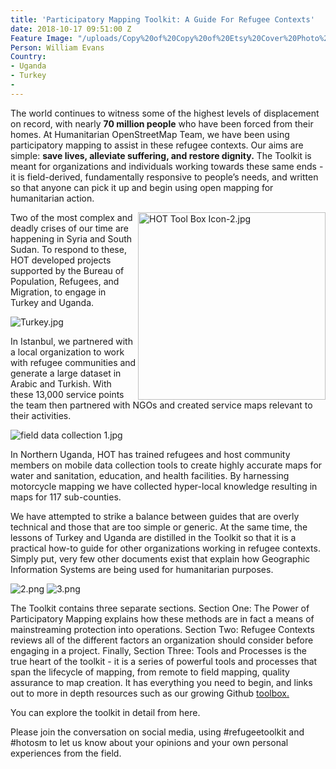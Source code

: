 ```yaml
---
title: 'Participatory Mapping Toolkit: A Guide For Refugee Contexts'
date: 2018-10-17 09:51:00 Z
Feature Image: "/uploads/Copy%20of%20Copy%20of%20Etsy%20Cover%20Photo%20%E2%80%93%20Untitled%20Design.png"
Person: William Evans
Country:
- Uganda
- Turkey
- 
---
```


The world continues to witness some of the highest levels of displacement on record, with nearly **70 million people** who have been forced from their homes. At Humanitarian OpenStreetMap Team, we have been using participatory mapping to assist in these refugee contexts. Our aims are simple: **save lives, alleviate suffering, and restore dignity.** The Toolkit is meant for organizations and individuals working towards these same ends - it is field-derived, fundamentally responsive to people’s needs, and written so that anyone can pick it up and begin using open mapping for humanitarian action. 

<img src="/uploads/HOT%20Tool%20Box%20Icon-2.jpg" style="width: 300px !important" title="HOT Tool Box Icon-2.jpg" align="right"/>

Two of the most complex and deadly crises of our time are happening in Syria and South Sudan. To respond to these, HOT developed projects supported by the Bureau of Population, Refugees, and Migration, to engage in Turkey and Uganda. 

![Turkey.jpg](/uploads/Turkey.jpg)

In Istanbul, we partnered with a local organization to work with refugee communities and generate a large dataset in Arabic and Turkish. With these 13,000 service points the team then partnered with NGOs and created service maps relevant to their activities. 

![field data collection 1.jpg](/uploads/field%20data%20collection%201.jpg)

In Northern Uganda, HOT has trained refugees and host community members on mobile data collection tools to create highly accurate maps for water and sanitation, education, and health facilities. By harnessing motorcycle mapping we have collected hyper-local knowledge resulting in maps for 117 sub-counties. 

We have attempted to strike a balance between guides that are overly technical and those that are too simple or generic. At the same time, the lessons of Turkey and Uganda are distilled in the Toolkit so that it is a practical how-to guide for other organizations working in refugee contexts. Simply put, very few other documents exist that explain how Geographic Information Systems are being used for humanitarian purposes. 

![2.png](/uploads/2.png) ![3.png](/uploads/3.png)

The Toolkit contains three separate sections. Section One: The Power of Participatory Mapping explains how these methods are in fact a means of mainstreaming protection into operations. Section Two: Refugee Contexts reviews all of the different factors an organization should consider before engaging in a project. Finally, Section Three: Tools and Processes is the true heart of the toolkit - it is a series of powerful tools and processes that span the lifecycle of mapping, from remote to field mapping, quality assurance to map creation. It has everything you need to begin, and links out to more in depth resources such as our growing Github [toolbox. ](https://github.com/hotosm/toolbox/wiki)

You can explore the toolkit in detail from here.

Please join the conversation on social media, using #refugeetoolkit and #hotosm to let us know about your opinions and your own personal experiences from the field.